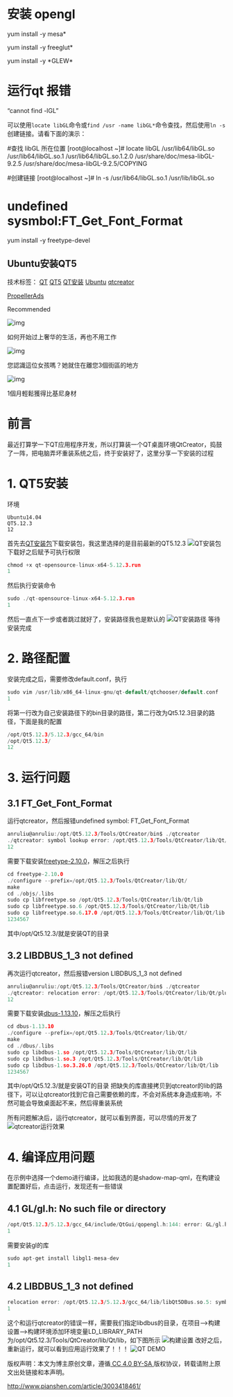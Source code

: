 # 安装 opengl

yum install -y mesa*

yum install -y freeglut*

yum install -y \*GLEW\*

# 运行qt 报错

“cannot find -lGL”

可以使用`locate libGL`命令或`find /usr -name libGL*`命令查找，然后使用`ln -s`创建链接。请看下面的演示：

\#查找 libGL 所在位置
[root@localhost ~]# locate libGL
/usr/lib64/libGL.so
/usr/lib64/libGL.so.1
/usr/lib64/libGL.so.1.2.0
/usr/share/doc/mesa-libGL-9.2.5
/usr/share/doc/mesa-libGL-9.2.5/COPYING

\#创建链接
[root@localhost ~]# ln -s /usr/lib64/libGL.so.1 /usr/lib/libGL.so

#  undefined sysmbol:FT_Get_Font_Format

yum install -y freetype-devel







## Ubuntu安装QT5

技术标签： [QT](http://www.pianshen.com/tag/QT/) [QT5](http://www.pianshen.com/tag/QT5/) [QT安装](http://www.pianshen.com/tag/QT安装/) [Ubuntu](http://www.pianshen.com/tag/Ubuntu/) [qtcreator](http://www.pianshen.com/tag/qtcreator/)

[PropellerAds](https://propellerads.com/?utm_medium=widget&utm_source=propellerads&utm_campaign=branding)

Recommended



![img](http://3x2.myfastcdn.com/contents/s/e7/da/26/0383f97b5b608a0665de1018b5/0613050239091.jpeg?width=492)

如何开始过上奢华的生活，再也不用工作



![img](http://3x2.myfastcdn.com/contents/s/94/44/25/771b306dca942ef0fe971e2dc4/01384679056179.jpeg?width=492)

您認識這位女孩嗎？她就住在離您3個街區的地方



![img](http://3x2.myfastcdn.com/contents/s/e8/5d/e1/9674ada1b06b7f6e04c3a67906/01151910052865.jpeg?width=492)

1個月輕鬆獲得比基尼身材

# 前言

最近打算学一下QT应用程序开发，所以打算装一个QT桌面环境QtCreator，捣鼓了一阵，把电脑弄坏重装系统之后，终于安装好了，这里分享一下安装的过程

# 1. QT5安装

环境

```
Ubuntu14.04
QT5.12.3
12
```

首先去[QT安装包](https://download.qt.io/archive/qt/)下载安装包，我这里选择的是目前最新的QT5.12.3
![QT安装包](http://www.pianshen.com/images/314/17c935ec964c639aaabaf84ab761cb6a.png)
下载好之后赋予可执行权限

```c
chmod +x qt-opensource-linux-x64-5.12.3.run
1
```

然后执行安装命令

```c
sudo ./qt-opensource-linux-x64-5.12.3.run
1
```

然后一直点下一步或者跳过就好了，安装路径我也是默认的
![QT安装路径](http://www.pianshen.com/images/838/e08961edead32ea5e8d1fa220a7a2dbe.png)
等待安装完成

# 2. 路径配置

安装完成之后，需要修改default.conf，执行

```c
sudo vim /usr/lib/x86_64-linux-gnu/qt-default/qtchooser/default.conf
1
```

将第一行改为自己安装路径下的bin目录的路径，第二行改为Qt5.12.3目录的路径，下面是我的配置

```c
/opt/Qt5.12.3/5.12.3/gcc_64/bin
/opt/Qt5.12.3/
12
```

# 3. 运行问题

## 3.1 FT_Get_Font_Format

运行qtcreator，然后报错undefined symbol: FT_Get_Font_Format

```c
anruliu@anruliu:/opt/Qt5.12.3/Tools/QtCreator/bin$ ./qtcreator
./qtcreator: symbol lookup error: /opt/Qt5.12.3/Tools/QtCreator/lib/Qt/plugins/platforms/../../lib/libQt5XcbQpa.so.5: undefined symbol: FT_Get_Font_Format
12
```

需要下载安装[freetype-2.10.0](https://download.savannah.gnu.org/releases/freetype/)，解压之后执行

```c
cd freetype-2.10.0
./configure --prefix=/opt/Qt5.12.3/Tools/QtCreator/lib/Qt/
make
cd ./objs/.libs
sudo cp libfreetype.so /opt/Qt5.12.3/Tools/QtCreator/lib/Qt/lib
sudo cp libfreetype.so.6 /opt/Qt5.12.3/Tools/QtCreator/lib/Qt/lib
sudo cp libfreetype.so.6.17.0 /opt/Qt5.12.3/Tools/QtCreator/lib/Qt/lib
1234567
```

其中/opt/Qt5.12.3/就是安装QT的目录

## 3.2 LIBDBUS_1_3 not defined

再次运行qtcreator，然后报错version LIBDBUS_1_3 not defined

```c
anruliu@anruliu:/opt/Qt5.12.3/Tools/QtCreator/bin$ ./qtcreator
./qtcreator: relocation error: /opt/Qt5.12.3/Tools/QtCreator/lib/Qt/plugins/platforms/../../lib/libQt5DBus.so.5: symbol dbus_message_get_allow_interactive_authorization, version LIBDBUS_1_3 not defined in file libdbus-1.so.3 with link time reference
12
```

需要下载安装[dbus-1.13.10](https://dbus.freedesktop.org/releases/dbus/)，解压之后执行

```c
cd dbus-1.13.10
./configure --prefix=/opt/Qt5.12.3/Tools/QtCreator/lib/Qt/
make
cd ./dbus/.libs
sudo cp libdbus-1.so /opt/Qt5.12.3/Tools/QtCreator/lib/Qt/lib
sudo cp libdbus-1.so.3 /opt/Qt5.12.3/Tools/QtCreator/lib/Qt/lib
sudo cp libdbus-1.so.3.26.0 /opt/Qt5.12.3/Tools/QtCreator/lib/Qt/lib
1234567
```

其中/opt/Qt5.12.3/就是安装QT的目录
把缺失的库直接拷贝到qtcreator的lib的路径下，可以让qtcreator找到它自己需要依赖的库，不会对系统本身造成影响，不然可能会导致桌面起不来，然后得重装系统

所有问题解决后，运行qtcreator，就可以看到界面，可以尽情的开发了
![qtcreator运行效果](http://www.pianshen.com/images/572/8e84bf392fa0bc02739f72f9d67bfcfc.png)

# 4. 编译应用问题

在示例中选择一个demo进行编译，比如我选的是shadow-map-qml，在构建设置配置好后，点击运行，发现还有一些错误

## 4.1 GL/gl.h: No such file or directory

```c
/opt/Qt5.12.3/5.12.3/gcc_64/include/QtGui/qopengl.h:144: error: GL/gl.h: No such file or directory
1
```

需要安装gl的库

```c
sudo apt-get install libgl1-mesa-dev
1
```

## 4.2 LIBDBUS_1_3 not defined

```c
relocation error: /opt/Qt5.12.3/5.12.3/gcc_64/lib/libQt5DBus.so.5: symbol dbus_message_get_allow_interactive_authorization, version LIBDBUS_1_3 not defined in file libdbus-1.so.3 with link time reference
1
```

这个和运行qtcreator的错误一样，需要我们指定libdbus的目录，在项目–>构建设置–>构建环境添加环境变量LD_LIBRARY_PATH为/opt/Qt5.12.3/Tools/QtCreator/lib/Qt/lib，如下图所示
![构建设置](http://www.pianshen.com/images/663/ea568f8bdd505e7006703ddf3626bca7.png)
改好之后，重新运行，就可以看到应用运行效果了！！！
![QT DEMO](http://www.pianshen.com/images/6/54275221c88abb0b554fd26f764d5e26.png)

版权声明：本文为博主原创文章，遵循[ CC 4.0 BY-SA ](https://creativecommons.org/licenses/by-sa/4.0/)版权协议，转载请附上原文出处链接和本声明。



http://www.pianshen.com/article/3003418461/

